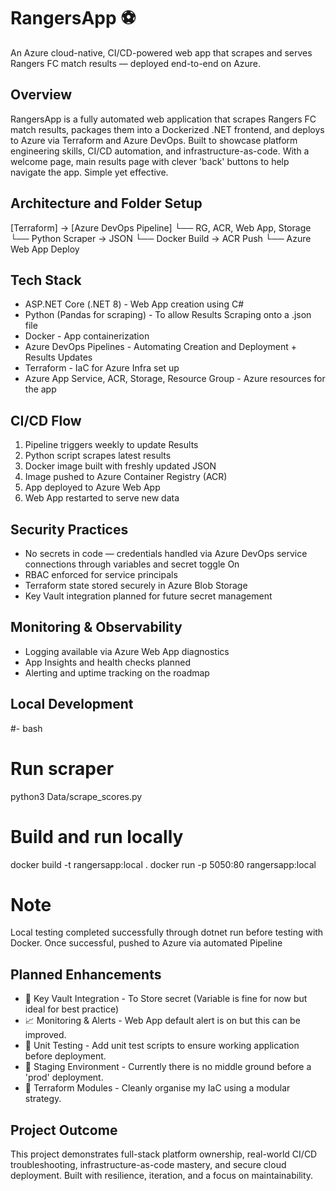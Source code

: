 # RangersApp ⚽  
An Azure cloud-native, CI/CD-powered web app that scrapes and serves Rangers FC match results — deployed end-to-end on Azure.

## Overview  
RangersApp is a fully automated web application that scrapes Rangers FC match results, packages them into a Dockerized .NET frontend, and deploys to Azure via Terraform and Azure DevOps. Built to showcase platform engineering skills, CI/CD automation, and infrastructure-as-code.
With a welcome page, main results page with clever 'back' buttons to help navigate the app. Simple yet effective.


## Architecture and Folder Setup 

[Terraform] → [Azure DevOps Pipeline]
     └── RG, ACR, Web App, Storage
          └── Python Scraper → JSON
               └── Docker Build → ACR Push
                    └── Azure Web App Deploy


## Tech Stack  
- ASP.NET Core (.NET 8)  - Web App creation using C#  
- Python (Pandas for scraping)  - To allow Results Scraping onto a .json file
- Docker  - App containerization 
- Azure DevOps Pipelines - Automating Creation and Deployment + Results Updates
- Terraform  - IaC for Azure Infra set up
- Azure App Service, ACR, Storage, Resource Group  - Azure resources for the app

## CI/CD Flow  
1. Pipeline triggers weekly to update Results 
2. Python script scrapes latest results  
3. Docker image built with freshly updated JSON  
4. Image pushed to Azure Container Registry  (ACR)
5. App deployed to Azure Web App  
6. Web App restarted to serve new data  

## Security Practices  
- No secrets in code — credentials handled via Azure DevOps service connections through variables and secret toggle On
- RBAC enforced for service principals  
- Terraform state stored securely in Azure Blob Storage  
- Key Vault integration planned for future secret management  

## Monitoring & Observability  
- Logging available via Azure Web App diagnostics  
- App Insights and health checks planned  
- Alerting and uptime tracking on the roadmap  


## Local Development  
#- bash
# Run scraper
python3 Data/scrape_scores.py

# Build and run locally
docker build -t rangersapp:local .
docker run -p 5050:80 rangersapp:local

# Note
Local testing completed successfully through dotnet run before testing with Docker. Once successful, pushed to Azure via automated Pipeline


## Planned Enhancements  
- 🔐 Key Vault Integration  - To Store secret (Variable is fine for now but ideal for best practice)
- 📈 Monitoring & Alerts  - Web App default alert is on but this can be improved.
- 🧪 Unit Testing  - Add unit test scripts to ensure working application before deployment.
- 🚀 Staging Environment  - Currently there is no middle ground before a 'prod' deployment.
- 🧱 Terraform Modules  - Cleanly organise my IaC using a modular strategy.


## Project Outcome 
This project demonstrates full-stack platform ownership, real-world CI/CD troubleshooting, infrastructure-as-code mastery, and secure cloud deployment. Built with resilience, iteration, and a focus on maintainability.



